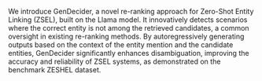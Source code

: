 We introduce GenDecider, a novel re-ranking approach for Zero-Shot Entity Linking (ZSEL), built on the Llama model. It innovatively detects scenarios where the correct entity is not among the retrieved candidates, a common oversight in existing re-ranking methods. By autoregressively generating outputs based on the context of the entity mention and the candidate entities, GenDecider significantly enhances disambiguation, improving the accuracy and reliability of ZSEL systems, as demonstrated on the benchmark ZESHEL dataset. 
